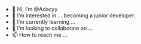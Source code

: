- 👋 Hi, I’m @Adacyy
- 👀 I’m interested in ... becoming a junior developer.
- 🌱 I’m currently learning ... 
- 💞️ I’m looking to collaborate on ...
- 📫 How to reach me ...

<!---
Adacyy/Adacyy is a ✨ special ✨ repository because its `README.md` (this file) appears on your GitHub profile.
You can click the Preview link to take a look at your changes.
--->
